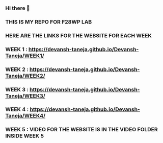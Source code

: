 ### Hi there 👋

### THIS IS MY REPO FOR F28WP LAB

### HERE ARE THE LINKS FOR THE WEBSITE FOR EACH WEEK

### WEEK 1 : https://devansh-taneja.github.io/Devansh-Taneja/WEEK1/

### WEEK 2 : https://devansh-taneja.github.io/Devansh-Taneja/WEEK2/

### WEEK 3 : https://devansh-taneja.github.io/Devansh-Taneja/WEEK3/

### WEEK 4 : https://devansh-taneja.github.io/Devansh-Taneja/WEEK4/

### WEEK 5 : VIDEO FOR THE WEBSITE IS IN THE VIDEO FOLDER INSIDE WEEK 5 

<!--
**Devansh-Taneja/Devansh-Taneja** is a ✨ _special_ ✨ repository because its `README.md` (this file) appears on your GitHub profile.

Here are some ideas to get you started:

- 🔭 I’m currently working on ...
- 🌱 I’m currently learning ...
- 👯 I’m looking to collaborate on ...
- 🤔 I’m looking for help with ...
- 💬 Ask me about ...
- 📫 How to reach me: ...
- 😄 Pronouns: ...
- ⚡ Fun fact: ...
-->
